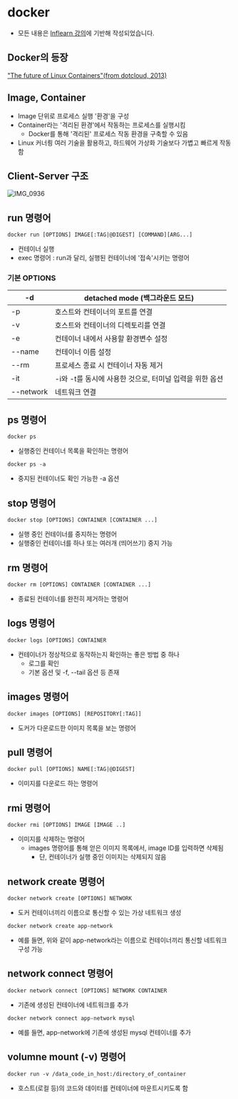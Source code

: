 # docker

- 모든 내용은 [Inflearn 강의](https://www.inflearn.com/course/도커-입문/dashboard)에 기반해 작성되었습니다.

## Docker의 등장

["The future of Linux Containers"(from dotcloud, 2013)](https://www.youtube.com/watch?v=wW9CAH9nSLs)

## Image, Container

- Image 단위로 프로세스 실행 '환경'을 구성
- Container라는 '격리된 환경'에서 작동하는 프로세스를 실행시킴
    - Docker를 통해 '격리된' 프로세스 작동 환경을 구축할 수 있음
- Linux 커너릥 여러 기술을 활용하고, 하드웨어 가상화 기술보다 가볍고 빠르게 작동함

## Client-Server 구조

![IMG_0936](https://user-images.githubusercontent.com/63832233/126650818-9fbde331-e472-490d-b784-2a6bf69ec6cb.jpg)


 
## run 명령어
```
docker run [OPTIONS] IMAGE[:TAG|@DIGEST] [COMMAND][ARG...]
```
- 컨테이너 실행
- exec 명령어 : run과 달리, 실행된 컨테이너에 '접속'시키는 명령어

### 기본 OPTIONS
| -d        | detached mode (백그라운드 모드)                         |
|-----------|---------------------------------------------------------|
| -p        | 호스트와 컨테이너의 포트를 연결                         |
| -v        | 호스트와 컨테이너의 디렉토리를 연결                     |
| -e        | 컨테이너 내에서 사용할 환경변수 설정                    |
| --name    | 컨테이너 이름 설정                                      |
| --rm      | 프로세스 종료 시 컨테이너 자동 제거                     |
| -it       | -i와 -t를 동시에 사용한 것으로, 터미널 입력을 위한 옵션 |
| --network | 네트워크 연결                                           |


## ps 명령어
```
docker ps
```
- 실행중인 컨테이너 목록을 확인하는 명령어
```
docker ps -a
```
- 중지된 컨테이너도 확인 가능한 -a 옵션

## stop 명령어
```
docker stop [OPTIONS] CONTAINER [CONTAINER ...]
```
- 실행 중인 컨테이너를 중지하는 명령어
- 실행중인 컨테이너를 하나 또는 여러개 (띄어쓰기) 중지 가능

## rm 명령어
```
docker rm [OPTIONS] CONTAINER [CONTAINER ...]
```
- 종료된 컨테이너를 완전히 제거하는 명령어

## logs 명령어
```
docker logs [OPTIONS] CONTAINER
```
- 컨테이너가 정상적으로 동작하는지 확인하는 좋은 방법 중 하나
    - 로그를 확인
    - 기본 옵션 및 -f, --tail 옵션 등 존재

## images 명령어
```
docker images [OPTIONS] [REPOSITORY[:TAG]]
```
- 도커가 다운로드한 이미지 목록을 보는 명령어

## pull 명령어
```
docker pull [OPTIONS] NAME[:TAG|@DIGEST]
```
- 이미지를 다운로드 하는 명령어

## rmi 명령어
```
docker rmi [OPTIONS] IMAGE [IMAGE ..]
```
- 이미지를 삭제하는 명령어
    - images 명령어를 통해 얻은 이미지 목록에서, image ID를 입력하면 삭제됨
        - 단, 컨테이너가 실행 중인 이미지는 삭제되지 않음

## network create 명령어
```
docker network create [OPTIONS] NETWORK
```

- 도커 컨테이너끼리 이름으로 통신할 수 있는 가상 네트워크 생성
```
docker network create app-network
```
- 예를 들면, 위와 같이 app-network라는 이름으로 컨테이너끼리 통신할 네트워크 구성 가능

## network connect 명령어
```
docker network connect [OPTIONS] NETWORK CONTAINER
```
- 기존에 생성된 컨테이너에 네트워크를 추가
```
docker network connect app-network mysql
```
- 예를 들면, app-network에 기존에 생성된 mysql 컨테이너를 추가

## volumne mount (-v) 명령어
```
docker run -v /data_code_in_host:/directory_of_container 
```
- 호스트(로컬 등)의 코드와 데이터를 컨테이너에 마운트시키도록 함